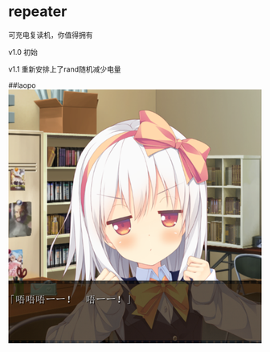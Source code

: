 # repeater
可充电复读机，你值得拥有

v1.0 初始

v1.1 重新安排上了rand随机减少电量

##laopo
![Files](https://github.com/xiongnemo/repeater/blob/master/hitomi.png)

